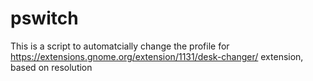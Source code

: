 # pswitch
This is a script to automatcially change the profile for https://extensions.gnome.org/extension/1131/desk-changer/ extension, based on resolution
